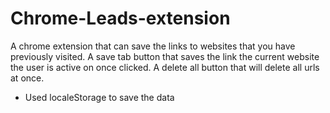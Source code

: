 # Chrome-Leads-extension

A chrome extension that can save the links to websites that you have previously visited.
A save tab button that saves the link the current website the user is active on once clicked.
A delete all button that will delete all urls at once.

- Used localeStorage to save the data
